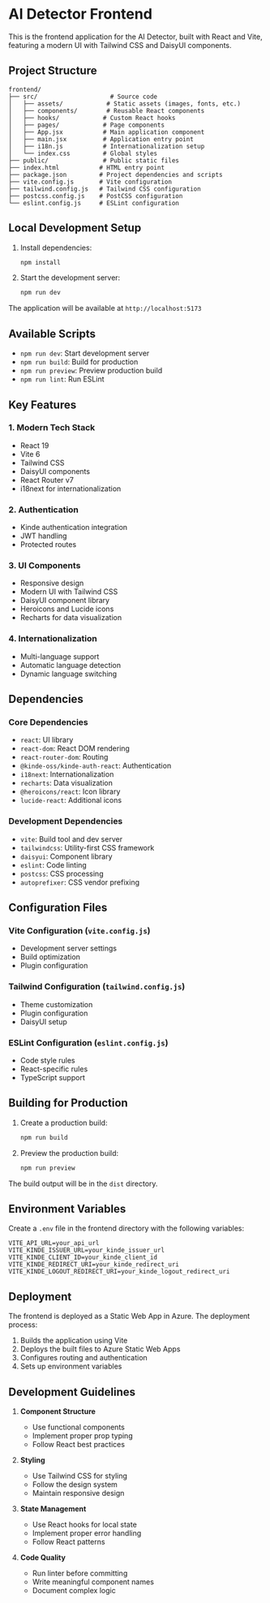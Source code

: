 # AI Detector Frontend

This is the frontend application for the AI Detector, built with React and Vite, featuring a modern UI with Tailwind CSS and DaisyUI components.

## Project Structure

```
frontend/
├── src/                    # Source code
│   ├── assets/            # Static assets (images, fonts, etc.)
│   ├── components/        # Reusable React components
│   ├── hooks/            # Custom React hooks
│   ├── pages/            # Page components
│   ├── App.jsx           # Main application component
│   ├── main.jsx          # Application entry point
│   ├── i18n.js           # Internationalization setup
│   └── index.css         # Global styles
├── public/               # Public static files
├── index.html           # HTML entry point
├── package.json         # Project dependencies and scripts
├── vite.config.js       # Vite configuration
├── tailwind.config.js   # Tailwind CSS configuration
├── postcss.config.js    # PostCSS configuration
└── eslint.config.js     # ESLint configuration
```

## Local Development Setup

1. Install dependencies:
   ```bash
   npm install
   ```

2. Start the development server:
   ```bash
   npm run dev
   ```

The application will be available at `http://localhost:5173`

## Available Scripts

- `npm run dev`: Start development server
- `npm run build`: Build for production
- `npm run preview`: Preview production build
- `npm run lint`: Run ESLint

## Key Features

### 1. Modern Tech Stack
- React 19
- Vite 6
- Tailwind CSS
- DaisyUI components
- React Router v7
- i18next for internationalization

### 2. Authentication
- Kinde authentication integration
- JWT handling
- Protected routes

### 3. UI Components
- Responsive design
- Modern UI with Tailwind CSS
- DaisyUI component library
- Heroicons and Lucide icons
- Recharts for data visualization

### 4. Internationalization
- Multi-language support
- Automatic language detection
- Dynamic language switching

## Dependencies

### Core Dependencies
- `react`: UI library
- `react-dom`: React DOM rendering
- `react-router-dom`: Routing
- `@kinde-oss/kinde-auth-react`: Authentication
- `i18next`: Internationalization
- `recharts`: Data visualization
- `@heroicons/react`: Icon library
- `lucide-react`: Additional icons

### Development Dependencies
- `vite`: Build tool and dev server
- `tailwindcss`: Utility-first CSS framework
- `daisyui`: Component library
- `eslint`: Code linting
- `postcss`: CSS processing
- `autoprefixer`: CSS vendor prefixing

## Configuration Files

### Vite Configuration (`vite.config.js`)
- Development server settings
- Build optimization
- Plugin configuration

### Tailwind Configuration (`tailwind.config.js`)
- Theme customization
- Plugin configuration
- DaisyUI setup

### ESLint Configuration (`eslint.config.js`)
- Code style rules
- React-specific rules
- TypeScript support

## Building for Production

1. Create a production build:
   ```bash
   npm run build
   ```

2. Preview the production build:
   ```bash
   npm run preview
   ```

The build output will be in the `dist` directory.

## Environment Variables

Create a `.env` file in the frontend directory with the following variables:
```
VITE_API_URL=your_api_url
VITE_KINDE_ISSUER_URL=your_kinde_issuer_url
VITE_KINDE_CLIENT_ID=your_kinde_client_id
VITE_KINDE_REDIRECT_URI=your_kinde_redirect_uri
VITE_KINDE_LOGOUT_REDIRECT_URI=your_kinde_logout_redirect_uri
```

## Deployment

The frontend is deployed as a Static Web App in Azure. The deployment process:

1. Builds the application using Vite
2. Deploys the built files to Azure Static Web Apps
3. Configures routing and authentication
4. Sets up environment variables

## Development Guidelines

1. **Component Structure**
   - Use functional components
   - Implement proper prop typing
   - Follow React best practices

2. **Styling**
   - Use Tailwind CSS for styling
   - Follow the design system
   - Maintain responsive design

3. **State Management**
   - Use React hooks for local state
   - Implement proper error handling
   - Follow React patterns

4. **Code Quality**
   - Run linter before committing
   - Write meaningful component names
   - Document complex logic
